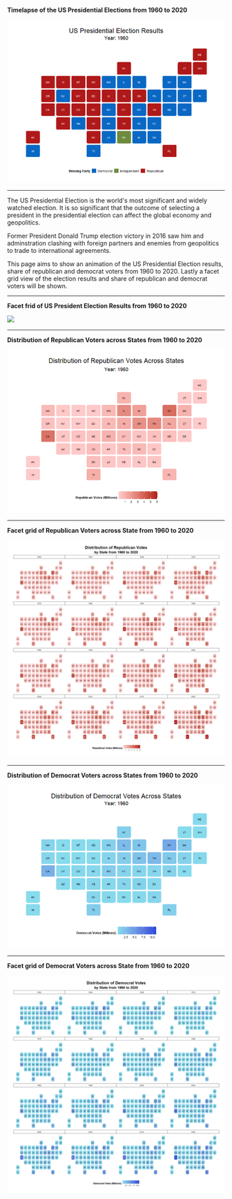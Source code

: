 **Timelapse of the US Presidential Elections from 1960 to 2020**


![](election_map.gif)


---

The US Presidential Election is the world's most significant and widely watched election. It is so significant that the outcome of selecting a president in the presidential election can affect the global economy and geopolitics. 

Former President Donald Trump election victory in 2016 saw him and adminstration clashing with foreign partners and enemies from geopolitics to trade to international agreements.

This page aims to show an animation of the US Presidential Election results, share of republican and democrat voters from 1960 to 2020. Lastly a facet grid view of the election results and share of republican and democrat voters will be shown.  

----

**Facet frid of US President Election Results from 1960 to 2020**

![](/Rplotfacet_election.jpeg)

---

**Distribution of Republican Voters across States from 1960 to 2020**

![](republican_heatmap.gif)

----

**Facet grid of Republican Voters across State from 1960 to 2020**

![](Rplotrepublican.jpeg)

----

**Distribution of Democrat Voters across States from 1960 to 2020**

![](democrat_heatmap.gif)

----

**Facet grid of Democrat Voters across State from 1960 to 2020**

![](Rplotdemocrat.jpeg)


